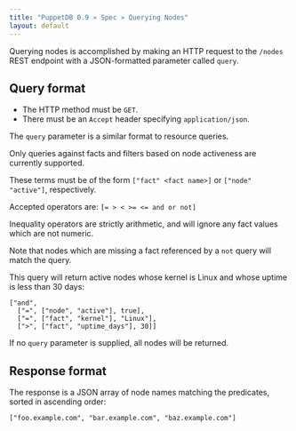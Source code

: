 ```yaml
---
title: "PuppetDB 0.9 » Spec » Querying Nodes"
layout: default
---
```



Querying nodes is accomplished by making an HTTP request to the `/nodes` REST
endpoint with a JSON-formatted parameter called `query`.

## Query format

* The HTTP method must be `GET`.
* There must be an `Accept` header specifying `application/json`.

The `query` parameter is a similar format to resource queries.

Only queries against facts and filters based on node activeness are currently
supported.

These terms must be of the form `["fact" <fact name>]` or `["node" "active"]`,
respectively.

Accepted operators are: `[= > < >= <= and or not]`

Inequality operators are strictly arithmetic, and will ignore any fact values
which are not numeric.

Note that nodes which are missing a fact referenced by a `not` query will match
the query.

This query will return active nodes whose kernel is Linux and whose uptime is less
than 30 days:

    ["and",
      ["=", ["node", "active"], true],
      ["=", ["fact", "kernel"], "Linux"],
      [">", ["fact", "uptime_days"], 30]]

If no `query` parameter is supplied, all nodes will be returned.

## Response format

The response is a JSON array of node names matching the predicates, sorted
in ascending order:

`["foo.example.com", "bar.example.com", "baz.example.com"]`
